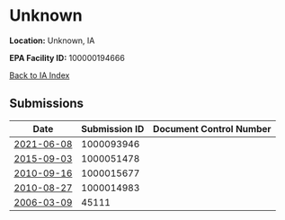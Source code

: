 # Unknown

**Location:** Unknown, IA

**EPA Facility ID:** 100000194666

[Back to IA Index](../../index.md)

## Submissions

| Date | Submission ID | Document Control Number |
|------|--------------|-------------------------|
| [2021-06-08](submissions/1000093946.md) | 1000093946 |  |
| [2015-09-03](submissions/1000051478.md) | 1000051478 |  |
| [2010-09-16](submissions/1000015677.md) | 1000015677 |  |
| [2010-08-27](submissions/1000014983.md) | 1000014983 |  |
| [2006-03-09](submissions/45111.md) | 45111 |  |
